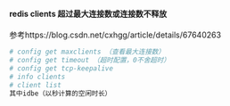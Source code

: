 #### redis clients 超过最大连接数或连接数不释放
参考https://blog.csdn.net/cxhgg/article/details/67640263
```bash
# config get maxclients （查看最大连接数）
# config get timeout （超时配置，0不舍超时）
# config get tcp-keepalive
# info clients
# client list
其中idbe（以秒计算的空闲时长）
```
